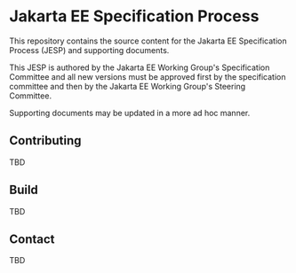 # Jakarta EE Specification Process

This repository contains the source content for the Jakarta EE Specification
Process (JESP) and supporting documents.

This JESP is authored by the Jakarta EE Working Group's Specification 
Committee and all new versions must be approved first by the specification
committee and then by the Jakarta EE Working Group's Steering Committee.

Supporting documents may be updated in a more ad hoc manner.

## Contributing

TBD

## Build

TBD

## Contact

TBD